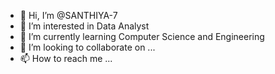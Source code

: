 - 👋 Hi, I’m @SANTHIYA-7
- 👀 I’m interested in Data Analyst
- 🌱 I’m currently learning Computer Science and Engineering
- 💞️ I’m looking to collaborate on ...
- 📫 How to reach me ...

<!---
SANTHIYA-7/SANTHIYA-7 is a ✨ special ✨ repository because its `README.md` (this file) appears on your GitHub profile.
You can click the Preview link to take a look at your changes.
--->
